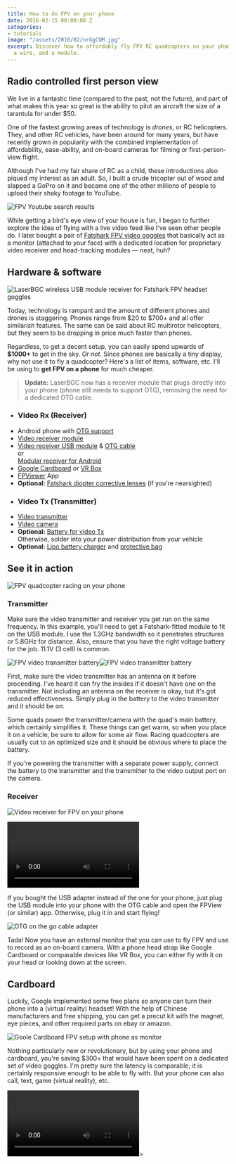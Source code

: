 ```yaml
---
title: How to do FPV on your phone
date: 2016-02-15 00:00:00 Z
categories:
- tutorials
image: "/assets/2016/02/nrGgCUM.jpg"
excerpt: Discover how to affordably fly FPV RC quadcopters on your phone with an app,
  a wire, and a module.
---
```


## Radio controlled first person view

We live in a fantastic time (compared to the past, not the future), and part of what makes this year so great is the ability to pilot an aircraft the size of a tarantula for under $50.

One of the fastest growing areas of technology is _drones_, or RC helicopters. They, and other RC vehicles, have been around for many years, but have recently grown in popularity with the combined implementation of affordability, ease-ability, and on-board cameras for filming or first-person-view flight.

Although I've had my fair share of RC as a child, these introductions also piqued my interest as an adult. So, I built a crude tricopter out of wood and slapped a GoPro on it and became one of the other millions of people to upload their shaky footage to YouTube.

![FPV Youtube search results](https://i.imgur.com/e9NbrR9.jpg)

While getting a bird's eye view of your house is fun, I began to further explore the idea of flying with a live video feed like I've seen other people do. I later bought a pair of [Fatshark FPV video goggles](http://amzn.to/1mz8U6G) that basically act as a monitor (attached to your face) with a dedicated location for proprietary video receiver and head-tracking modules — neat, huh?

## Hardware & software

<div class="row">
  <div class="col s12 m4">
    <img src="https://i.imgur.com/mfclBWb.jpg" alt="LaserBGC wireless USB module receiver for Fatshark FPV headset goggles" />
  </div>
  <div class="col s12 m8">
    <p>Today, technology is rampant and the amount of different phones and drones is staggering. Phones range from $20 to $700+ and all offer similar<i>ish</i> features. The same can be said about RC multirotor helicopters, but they seem to be dropping in price much faster than phones.</p>
    <p>Regardless, to get a decent setup, you can easily spend upwards of <b>$1000+</b> to get in the sky. <i>Or not</i>. Since phones are basically a tiny display, why not use it to fly a quadcopter? Here's a list of items, software, etc. I'll be using to <b>get FPV on a phone</b> for much cheaper.</p>
    <blockquote>
      <b>Update:</b> LaserBGC now has a receiver module that plugs directly into your phone (phone still needs to support OTG), removing the need for a dedicated OTG cable.
    </blockquote>
  </div>
</div>

<ul class="collection with-header">
  <li class="collection-header">
    <h3>
      Video Rx (Receiver)
    </h3>
  </li>
  
  <li class="collection-item">
    Android phone with <a href="https://play.google.com/store/apps/details?id=com.homesoft.otgtroubshooter&#038;hl=en">OTG support</a>
  </li>
  <li class="collection-item">
    <a href="http://amzn.to/1mzcfCK">Video receiver module</a>
  </li>
  <li class="collection-item">
    <a href="http://laserbgc.com/index.php?route=product/product&#038;product_id=82">Video receiver USB module</a> & <a href="http://amzn.to/1HwM5El">OTG cable</a><br />or<br /><a href="http://laserbgc.com/index.php?route=product/product&#038;path=67&#038;product_id=83">Modular receiver for Android</a>
  </li>
  <li class="collection-item">
    <a href="http://amzn.to/1HwLYZl">Google Cardboard</a> or <a href="http://amzn.to/2nCrmRm">VR Box</a>
  </li>
  <li class="collection-item">
    <a href="https://play.google.com/store/apps/details?id=labsp.android.viewer">FPViewer</a> App
  </li>
  <li class="collection-item">
    <b>Optional:</b> <a href="http://amzn.to/1HwMgze">Fatshark diopter corrective lenses</a> (if you're nearsighted)
  </li>
  <li class="collection-header">
    <h3>
      Video Tx (Transmitter)
    </h3>
  </li>
  
  <li class="collection-item">
    <a href="http://amzn.to/1mzeC8o">Video transmitter</a>
  </li> 
    
  <li class="collection-item">
    <a href="http://amzn.to/1PTRmhv">Video camera</a>
  </li>
  <li class="collection-item">
    <b>Optional:</b> <a href="http://amzn.to/20SE0sP">Battery for video Tx</a><br />Otherwise, solder into your power distribution from your vehicle
  </li>
  <li class="collection-item">
    <b>Optional:</b> <a href="http://amzn.to/20SExLf">Lipo battery charger</a> and <a href="http://amzn.to/20SECi7">protective bag</a>
  </li>
</ul> 
    
## See it in action
    
<img src="https://i.imgur.com/et3BG5o.jpg" alt="FPV quadcopter racing on your phone" />
    
### Transmitter
    
Make sure the video transmitter and receiver you get run on the same frequency. In this example, you'll need to get a Fatshark-fitted module to fit on the USB module. I use the 1.3GHz bandwidth so it penetrates structures or 5.8GHz for distance. Also, ensure that you have the right voltage battery for the job. 11.1V (3 cell) is common.
    

<img src="https://i.imgur.com/YCx6qTB.jpg" alt="FPV video transmitter battery" /><img src="https://i.imgur.com/mTeMVMi.jpg" alt="FPV video transmitter battery" />

First, make sure the video transmitter has an antenna on it before proceeding. I've heard it can fry the insides if it doesn't have one on the transmitter. Not including an antenna on the receiver is okay, but it's got reduced effectiveness. Simply plug in the battery to the video transmitter and it should be on.

Some quads power the transmitter/camera with the quad's main battery, which certainly simplifies it. These things can get warm, so when you place it on a vehicle, be sure to allow for some air flow. Racing quadcopters are usually cut to an optimized size and it should be obvious where to place the battery.
    
If you're powering the transmitter with a separate power supply, connect the battery to the transmitter and the transmitter to the video output port on the camera.

### Receiver

<img src="https://i.imgur.com/pVkuLDT.jpg" alt="Video receiver for FPV on your phone" /><br /> 
  
<div class="center-align">
  <video autoplay loop>
    <source type="video/webm" src="https://i.imgur.com/2SvN1os.webm">
    <source type="video/mp4" src="https://i.imgur.com/2SvN1os.mp4">
  </video>
</div>

If you bought the USB adapter instead of the one for your phone, just plug the USB module into your phone with the OTG cable and open the FPView (or similar) app. Otherwise, plug it in and start flying!

<img src="https://i.imgur.com/09N6udO.jpg" alt="OTG on the go cable adapter" />

Tada! Now you have an external monitor that you can use to fly FPV and use to record as an on-board camera. With a phone head strap like Google Cardboard or comparable devices like VR Box, you can either fly with it on your head or looking down at the screen.

## Cardboard

Luckily, Google implemented some free plans so anyone can turn their phone into a (virtual reality) headset! With the help of Chinese manufacturers and free shipping, you can get a precut kit with the magnet, eye pieces, and other required parts on ebay or amazon.

<img src="https://i.imgur.com/eFjjizt.jpg" alt="Goole Cardboard FPV setup with phone as monitor" />

Nothing particularly new or revolutionary, but by using your phone and cardboard, you're saving $300+ that would have been spent on a dedicated set of video goggles. I'm pretty sure the latency is comparable; it is certainly responsive enough to be able to fly with. But your phone can also call, text, game (virtual reality), etc.

<div class="center-align">
  <video autoplay loop>
    <source type="video/webm" src="https://i.imgur.com/oXilp86.webm">
    <source type="video/mp4" src="https://i.imgur.com/oXilp86.mp4">
  </video
</div>>